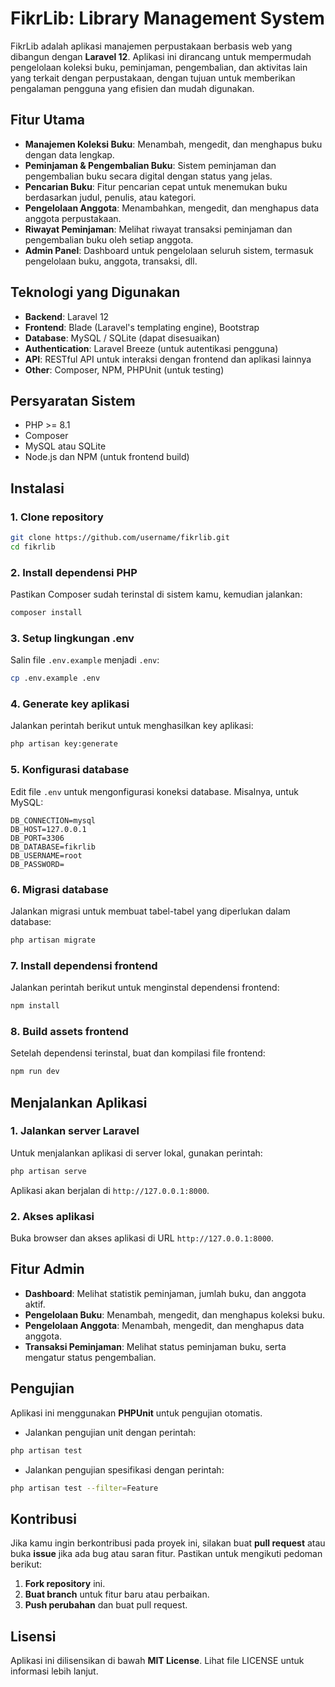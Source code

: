 # FikrLib: Library Management System

FikrLib adalah aplikasi manajemen perpustakaan berbasis web yang dibangun dengan **Laravel 12**. Aplikasi ini dirancang untuk mempermudah pengelolaan koleksi buku, peminjaman, pengembalian, dan aktivitas lain yang terkait dengan perpustakaan, dengan tujuan untuk memberikan pengalaman pengguna yang efisien dan mudah digunakan.

## Fitur Utama

- **Manajemen Koleksi Buku**: Menambah, mengedit, dan menghapus buku dengan data lengkap.
- **Peminjaman & Pengembalian Buku**: Sistem peminjaman dan pengembalian buku secara digital dengan status yang jelas.
- **Pencarian Buku**: Fitur pencarian cepat untuk menemukan buku berdasarkan judul, penulis, atau kategori.
- **Pengelolaan Anggota**: Menambahkan, mengedit, dan menghapus data anggota perpustakaan.
- **Riwayat Peminjaman**: Melihat riwayat transaksi peminjaman dan pengembalian buku oleh setiap anggota.
- **Admin Panel**: Dashboard untuk pengelolaan seluruh sistem, termasuk pengelolaan buku, anggota, transaksi, dll.

## Teknologi yang Digunakan

- **Backend**: Laravel 12
- **Frontend**: Blade (Laravel's templating engine), Bootstrap
- **Database**: MySQL / SQLite (dapat disesuaikan)
- **Authentication**: Laravel Breeze (untuk autentikasi pengguna)
- **API**: RESTful API untuk interaksi dengan frontend dan aplikasi lainnya
- **Other**: Composer, NPM, PHPUnit (untuk testing)

## Persyaratan Sistem

- PHP >= 8.1
- Composer
- MySQL atau SQLite
- Node.js dan NPM (untuk frontend build)

## Instalasi

### 1. Clone repository

```bash
git clone https://github.com/username/fikrlib.git
cd fikrlib
```

### 2. Install dependensi PHP

Pastikan Composer sudah terinstal di sistem kamu, kemudian jalankan:

```bash
composer install
```

### 3. Setup lingkungan .env

Salin file `.env.example` menjadi `.env`:

```bash
cp .env.example .env
```

### 4. Generate key aplikasi

Jalankan perintah berikut untuk menghasilkan key aplikasi:

```bash
php artisan key:generate
```

### 5. Konfigurasi database

Edit file `.env` untuk mengonfigurasi koneksi database. Misalnya, untuk MySQL:

```env
DB_CONNECTION=mysql
DB_HOST=127.0.0.1
DB_PORT=3306
DB_DATABASE=fikrlib
DB_USERNAME=root
DB_PASSWORD=
```

### 6. Migrasi database

Jalankan migrasi untuk membuat tabel-tabel yang diperlukan dalam database:

```bash
php artisan migrate
```

### 7. Install dependensi frontend

Jalankan perintah berikut untuk menginstal dependensi frontend:

```bash
npm install
```

### 8. Build assets frontend

Setelah dependensi terinstal, buat dan kompilasi file frontend:

```bash
npm run dev
```

## Menjalankan Aplikasi

### 1. Jalankan server Laravel

Untuk menjalankan aplikasi di server lokal, gunakan perintah:

```bash
php artisan serve
```

Aplikasi akan berjalan di `http://127.0.0.1:8000`.

### 2. Akses aplikasi

Buka browser dan akses aplikasi di URL `http://127.0.0.1:8000`.

## Fitur Admin

- **Dashboard**: Melihat statistik peminjaman, jumlah buku, dan anggota aktif.
- **Pengelolaan Buku**: Menambah, mengedit, dan menghapus koleksi buku.
- **Pengelolaan Anggota**: Menambah, mengedit, dan menghapus data anggota.
- **Transaksi Peminjaman**: Melihat status peminjaman buku, serta mengatur status pengembalian.

## Pengujian

Aplikasi ini menggunakan **PHPUnit** untuk pengujian otomatis.

- Jalankan pengujian unit dengan perintah:

```bash
php artisan test
```

- Jalankan pengujian spesifikasi dengan perintah:

```bash
php artisan test --filter=Feature
```

## Kontribusi

Jika kamu ingin berkontribusi pada proyek ini, silakan buat **pull request** atau buka **issue** jika ada bug atau saran fitur. Pastikan untuk mengikuti pedoman berikut:

1. **Fork repository** ini.
2. **Buat branch** untuk fitur baru atau perbaikan.
3. **Push perubahan** dan buat pull request.

## Lisensi

Aplikasi ini dilisensikan di bawah **MIT License**. Lihat file LICENSE untuk informasi lebih lanjut.
